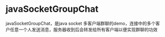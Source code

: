 # javaSocketGroupChat
javaSocketGroupChat，是java socket 多客户端群聊的demo，连接中的多个客户任意一个人发送消息，服务器收到后会转发给所有客户端以便实现群聊的功效
